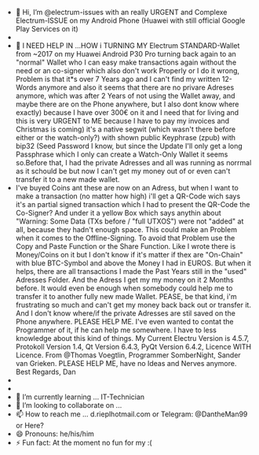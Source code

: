 - 👋 Hi, I’m @electrum-issues with an really URGENT and Complexe Electrum-ISSUE on my Android Phone (Huawei with still official Google Play Services on it)
-
- 👀 I NEED HELP IN ...HOW i TURNING MY Electrum STANDARD-Wallet from ~2017 on my Huawei Android P30 Pro turning back again to an "normal" Wallet who I can easy make transactions again without the need or an co-signer which also don't work Properly or I do it wrong, Problem is that it*s over 7 Years ago and I can't find my written 12-Words anymore and also it seems that there are no privare Adreses anymore, which was after 2 Years of not using the Wallet away, and maybe there are on the Phone anywhere, but I also dont know where exactly) because I have over 300€ on it and I need that for living and this is very URGENT to ME because I have to pay my invoices and Christmas is coming) it's a native segwit <p2wpkh> <HD> <Lighning>(which wasn't there before either or the watch-only?) with shown public Keyphrase (zpub) with bip32 (Seed Password I know, but since the Update I'll only get a long Passphrase which I only can create a Watch-Only Wallet it seems so.Before that, I had the private Adresses and all was running as norrmal as it schould be but now I can't get my money out of or even can't transfer it to a new made wallet.
- I've buyed Coins ant these are now on an Adress, but when I want to make a transaction (no matter how high) i'll get a QR-Code wich says it's an partial signed transaction which I had to present the QR-Code the Co-Signer? And under it a yellow Box which says anythin about "Warning: Some Data (TXs before / "full UTXOS") were not "added" at all, because they hadn't enough space. This could make an Problem when it comes to the Offline-Signing. To avoid that Problem use the Copy and Paste Function or the Share Function. Like I wrote there is Money/Coins on it but I don't know if it's matter if thex are "On-Chain" with blue BTC-Symbol and above the Money I had in EUROS. But when it helps, there are all transactions I made the Past Years still in the "used" Adresses Folder. And the Adress I get my my money on it 2 Months before. It would even be enough when somebody could help me to transfer it to another fully new made Wallet. PEASE, be that kind, i'm frustrating so much and can't get my money back back out or transfer it. And I don't know where/if the private Adresses are stil saved on the Phone anywhere. PLEASE HELP ME. I've even wanted to contat the Programmer of it, if he can help me somewhere. I have to less knowledge about this kind of things. My Current Electru Version is 4.5.7, Protokoll Version 1.4, Qt Version 6.4.3, PyQt Version 6.4.2, Licence WITH Licence. From @Thomas Voegtlin, Programmer SomberNight, Sander van Grieken. PLEASE HELP ME, have no Ideas and Nerves anymore. Best Regards, Dan
-
-
-    🌱 I’m currently learning ... IT-Technician
- 💞️ I’m looking to collaborate on ...
- 📫 How to reach me ... d.rieplhotmail.com or Telegram: @DantheMan99 or Here?
- 😄 Pronouns: he/his/him
- ⚡ Fun fact: At the moment no fun for my :(

<!---
electrum-issues/electrum-issues is a ✨ special ✨ repository because its `README.md` (this file) appears on your GitHub profile.
You can click the Preview link to take a look at your changes.
--->

